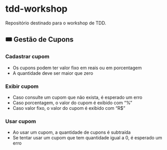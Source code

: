 # tdd-workshop
Repositório destinado para o workshop de TDD.

## 🎟️ Gestão de Cupons

### Cadastrar cupom

- Os cupons podem ter valor fixo em reais ou em porcentagem
- A quantidade deve ser maior que zero

### Exibir cupom

- Caso consulte um cupom que não exista, é esperado um erro
- Caso porcentagem, o valor do cupom é exibido com “%”
- Caso valor fixo, o valor do cupom é exibido com “R$”

### Usar cupom

- Ao usar um cupom, a quantidade de cupons é subtraída
- Se tentar usar um cupom que tem quantidade igual a 0, é esperado um erro
